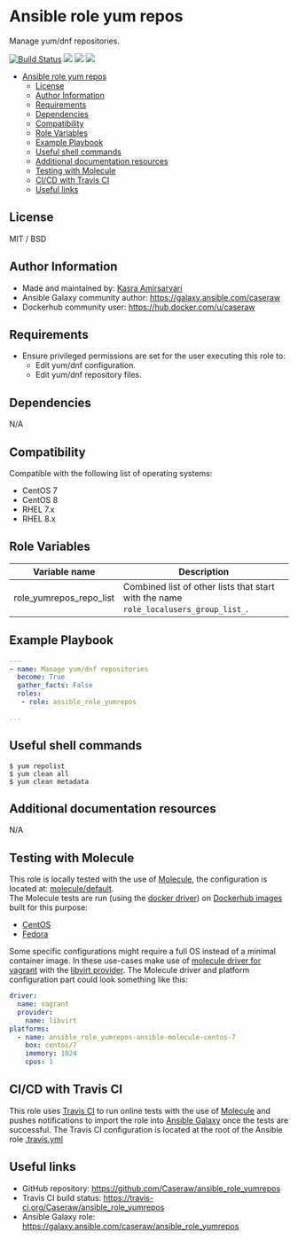 # Ansible role yum repos

Manage yum/dnf repositories.

[![Build Status](https://travis-ci.org/Caseraw/ansible_role_yumrepos.svg?branch=master)](https://travis-ci.org/Caseraw/ansible_role_yumrepos) [<img src="https://img.shields.io/ansible/role/46856">](https://galaxy.ansible.com/caseraw/ansible_role_yumrepos) [<img src="https://img.shields.io/ansible/role/d/46856">](https://galaxy.ansible.com/caseraw/ansible_role_yumrepos) [<img src="https://img.shields.io/ansible/quality/46856">](https://galaxy.ansible.com/caseraw/ansible_role_yumrepos)

- [Ansible role yum repos](#ansible-role-yum-repos)
  - [License](#license)
  - [Author Information](#author-information)
  - [Requirements](#requirements)
  - [Dependencies](#dependencies)
  - [Compatibility](#compatibility)
  - [Role Variables](#role-variables)
  - [Example Playbook](#example-playbook)
  - [Useful shell commands](#useful-shell-commands)
  - [Additional documentation resources](#additional-documentation-resources)
  - [Testing with Molecule](#testing-with-molecule)
  - [CI/CD with Travis CI](#cicd-with-travis-ci)
  - [Useful links](#useful-links)

## License

MIT / BSD

## Author Information

- Made and maintained by: [Kasra Amirsarvari](https://www.linkedin.com/in/caseraw)
- Ansible Galaxy community author: <https://galaxy.ansible.com/caseraw>
- Dockerhub community user: <https://hub.docker.com/u/caseraw>

## Requirements

- Ensure privileged permissions are set for the user executing this role to:
  - Edit yum/dnf configuration.
  - Edit yum/dnf repository files.

## Dependencies

N/A

## Compatibility

Compatible with the following list of operating systems:

- CentOS 7
- CentOS 8
- RHEL 7.x
- RHEL 8.x

## Role Variables

| Variable name | Description |
|---------------|-------------|
| role_yumrepos_repo_list | Combined list of other lists that start with the name `role_localusers_group_list_`. |

## Example Playbook

```yaml
---
- name: Manage yum/dnf repositories
  become: True
  gather_facts: False
  roles:
   - role: ansible_role_yumrepos

...
```

## Useful shell commands

```shell
$ yum repolist
$ yum clean all
$ yum clean metadata
```

## Additional documentation resources

N/A

## Testing with Molecule

This role is locally tested with the use of [Molecule](https://molecule.readthedocs.io/en/latest/), the configuration is located at: [molecule/default](molecule/default).  
The Molecule tests are run (using the [docker driver](https://molecule.readthedocs.io/en/latest/configuration.html#docker)) on [Dockerhub images](https://hub.docker.com/u/caseraw) built for this purpose:

- [CentOS](https://hub.docker.com/r/caseraw/ansible-molecule-centos)
- [Fedora](https://hub.docker.com/r/caseraw/ansible-molecule-fedora)

Some specific configurations might require a full OS instead of a minimal container image. In these use-cases make use of [molecule driver for vagrant](https://molecule.readthedocs.io/en/latest/configuration.html#vagrant) with the [libvirt provider](https://molecule.readthedocs.io/en/latest/configuration.html#molecule-vagrant-module). The Molecule driver and platform configuration part could look something like this:

```yaml
driver:
  name: vagrant
  provider:
    name: libvirt
platforms:
  - name: ansible_role_yumrepos-ansible-molecule-centos-7
    box: centos/7
    imemory: 1024
    cpus: 1
```

## CI/CD with Travis CI

This role uses [Travis CI](https://travis-ci.org/) to run online tests with the use of [Molecule](https://molecule.readthedocs.io/en/latest/) and pushes notifications to import the role into [Ansible Galaxy](https://galaxy.ansible.com/) once the tests are successful. The Travis CI configuration is located at the root of the Ansible role [.travis.yml](.travis.yml)

## Useful links

- GitHub repository: <https://github.com/Caseraw/ansible_role_yumrepos>
- Travis CI build status: <https://travis-ci.org/Caseraw/ansible_role_yumrepos>
- Ansible Galaxy role: <https://galaxy.ansible.com/caseraw/ansible_role_yumrepos>
